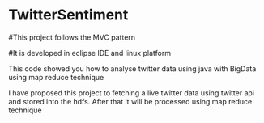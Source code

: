 # TwitterSentiment
#This project follows the MVC pattern

#It is  developed in eclipse IDE and linux platform

This code showed you how to analyse twitter data using java with BigData using map reduce technique


I have proposed this project to fetching a live twitter data using twitter api and stored into the hdfs. After that it will be processed using map reduce technique




